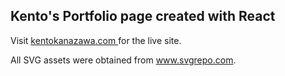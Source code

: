 ## Kento's Portfolio page created with React

Visit <a href="http://kentokanazawa.com"> kentokanazawa.com </a> for the live site.

All SVG assets were obtained from <a href="www.svgrepo.com">www.svgrepo.com</a>.
